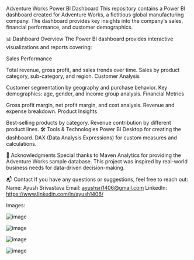 Adventure Works Power BI Dashboard
This repository contains a Power BI dashboard created for Adventure Works, a fictitious global manufacturing company. The dashboard provides key insights into the company's sales, financial performance, and customer demographics.

📊 Dashboard Overview
The Power BI dashboard provides interactive visualizations and reports covering:

Sales Performance

Total revenue, gross profit, and sales trends over time.
Sales by product category, sub-category, and region.
Customer Analysis

Customer segmentation by geography and purchase behavior.
Key demographics: age, gender, and income group analysis.
Financial Metrics

Gross profit margin, net profit margin, and cost analysis.
Revenue and expense breakdown.
Product Insights

Best-selling products by category.
Revenue contribution by different product lines.
🛠️ Tools & Technologies
Power BI Desktop for creating the dashboard.
DAX (Data Analysis Expressions) for custom measures and calculations.

🙌 Acknowledgments
Special thanks to Maven Analytics for providing the Adventure Works sample database. This project was inspired by real-world business needs for data-driven decision-making.

📬 Contact
If you have any questions or suggestions, feel free to reach out:
Name: Ayush Srivastava
Email: ayushsri1406@gmail.com
LinkedIn: https://www.linkedin.com/in/ayush1406/

Images:

![image](https://github.com/user-attachments/assets/30cb25ac-d583-4924-8675-e5c936ec8e6d)

![image](https://github.com/user-attachments/assets/93413072-27a3-4a0d-9807-4a2791015a20)

![image](https://github.com/user-attachments/assets/a8626f8e-9f71-48c3-94e0-e0deeca4f91d)

![image](https://github.com/user-attachments/assets/d88e72ea-d7f7-49a8-8d31-7aa9e075efee)




